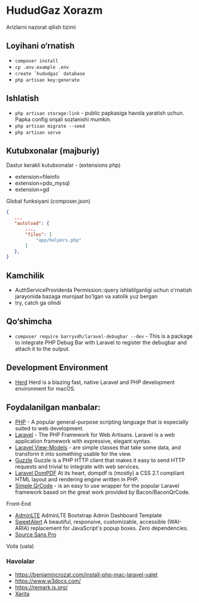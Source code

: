 # HududGaz Xorazm

Arizlarni nazorat qilish tizimi

## Loyihani o&#8216;rnatish

- `composer install`
- `cp .env.example .env`
- ``create `hududgaz` database``
- `php artisan key:generate`

## Ishlatish

- ``php artisan storage:link`` - public papkasiga havola yaratish uchun. Papka config orqali sozlanishi mumkin.
- ``php artisan migrate --seed``
- ``php artisan serve``

## Kutubxonalar (majburiy)

Dastur kerakli kutubxonalar - (extensions php)

- extension=fileinfo
- extension=pdo_mysql
- extension=gd

Global funksiyani (composer.json)

 ```json bash
{
    ...
    "autoload": {
        ...,
        "files": [
            "app/helpers.php"
        ]
    },
}
```

## Kamchilik

- AuthServiceProviderda Permission::query ishlatilganligi uchun o'rnatish jarayonida bazaga murojaat bo'lgan va xatolik
  yuz bergan
- try, catch ga olindi

## Qo&#8216;shimcha

- ``composer require barryvdh/laravel-debugbar --dev`` - This is a package to integrate PHP Debug Bar with Laravel to
  register the debugbar and attach it to the output.

## Development Environment
- [Herd](https://herd.laravel.com/) Herd is a blazing fast, native Laravel and PHP development environment for macOS.

## Foydalanilgan manbalar:

- [PHP](https://www.php.net/) - A popular general-purpose scripting language that is especially suited to web
  development.
- [Laravel](https://laravel.com/docs/8.x) - The PHP Framework for Web Artisans. Laravel is a web application framework
  with expressive, elegant syntax.
- [Laravel View-Models](https://github.com/spatie/laravel-view-models) - are simple classes that take some data, and
  transform it into something usable for the view.
- [Guzzle](https://laravel.com/docs/8.x/http-client) Guzzle is a PHP HTTP client that makes it easy to send HTTP
  requests and trivial to integrate with web services.
- [Laravel DomPDF](https://github.com/barryvdh/laravel-dompdf) At its heart, dompdf is (mostly) a CSS 2.1 compliant HTML
  layout and rendering engine written in PHP.
- [Simple QrCode](https://www.simplesoftware.io/#/docs/simple-qrcode) - is an easy to use wrapper for the popular
  Laravel framework based on the great work provided by Bacon/BaconQrCode.

Front-End

- [AdminLTE](https://adminlte.io) AdminLTE Bootstrap Admin Dashboard Template
- [SweetAlert](https://sweetalert2.github.io) A beautiful, responsive, customizable, accessible (WAI-ARIA) replacement
  for JavaScript's popup boxes. Zero dependencies.
- [Source Sans Pro](https://fonts.adobe.com/fonts/source-sans)

Voila (uala)
### Havolalar
- https://benjamincrozat.com/install-php-mac-laravel-valet
- https://www.w3docs.com/
- https://remark.js.org/
- [Xarita](https://invest.gov.uz/regionalnaya-karta/)
